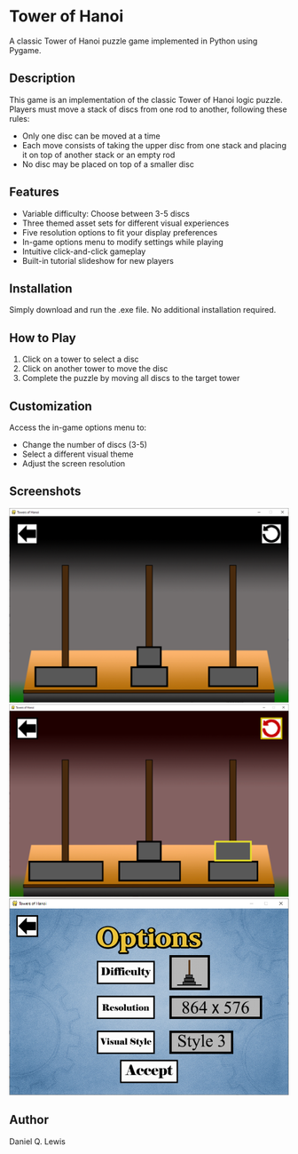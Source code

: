 # Tower of Hanoi

A classic Tower of Hanoi puzzle game implemented in Python using Pygame.

## Description

This game is an implementation of the classic Tower of Hanoi logic puzzle. Players must move a stack of discs from one rod to another, following these rules:
- Only one disc can be moved at a time
- Each move consists of taking the upper disc from one stack and placing it on top of another stack or an empty rod
- No disc may be placed on top of a smaller disc

## Features

- Variable difficulty: Choose between 3-5 discs
- Three themed asset sets for different visual experiences
- Five resolution options to fit your display preferences
- In-game options menu to modify settings while playing
- Intuitive click-and-click gameplay
- Built-in tutorial slideshow for new players

## Installation

Simply download and run the .exe file. No additional installation required.

## How to Play

1. Click on a tower to select a disc
2. Click on another tower to move the disc
3. Complete the puzzle by moving all discs to the target tower

## Customization

Access the in-game options menu to:
- Change the number of discs (3-5)
- Select a different visual theme
- Adjust the screen resolution

## Screenshots

![Gamplay image 1](./screen_shots/program_image_0.png)
![Gamplay image 2](./screen_shots/program_image_1.png)
![Options menu image 1](./screen_shots/program_image_2.png)

## Author

Daniel Q. Lewis
